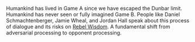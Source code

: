 Humankind has lived in Game A since we have escaped the Dunbar limit. Humankind has never seen or fully imagined Game B. People like Daniel Schmachtenberger, Jamie Wheal, and Jordan Hall speak about this process of dialogue and its risks on [Rebel Wisdom](https://www.youtube.com/channel/UCFQ6Gptuq-sLflbJ4YY3Umw). A fundamental shift from adversarial processing to opponent processing.
